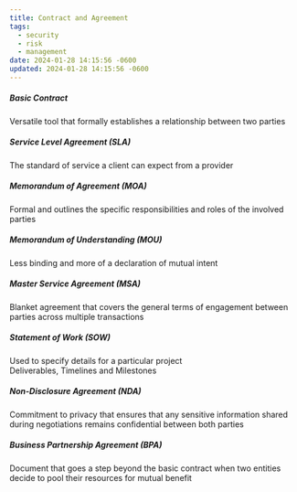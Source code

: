 ```yaml
---
title: Contract and Agreement
tags:
  - security
  - risk
  - management
date: 2024-01-28 14:15:56 -0600
updated: 2024-01-28 14:15:56 -0600
---
```


##### Basic Contract
Versatile tool that formally establishes a relationship between two parties

##### Service Level Agreement (SLA)
The standard of service a client can expect from a provider

##### Memorandum of Agreement (MOA)
Formal and outlines the specific responsibilities and roles of the involved parties

##### Memorandum of Understanding (MOU)
Less binding and more of a declaration of mutual intent

##### Master Service Agreement (MSA)
Blanket agreement that covers the general terms of engagement between parties across multiple transactions

##### Statement of Work (SOW)
Used to specify details for a particular project  
Deliverables, Timelines and Milestones

##### Non-Disclosure Agreement (NDA)
Commitment to privacy that ensures that any sensitive information shared during negotiations remains confidential between both parties

##### Business Partnership Agreement (BPA)
Document that goes a step beyond the basic contract when two entities decide to pool their resources for mutual benefit

